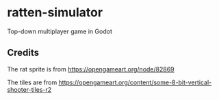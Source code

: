 # ratten-simulator
Top-down multiplayer game in Godot

## Credits
The rat sprite is from https://opengameart.org/node/82869

The tiles are from https://opengameart.org/content/some-8-bit-vertical-shooter-tiles-r2
